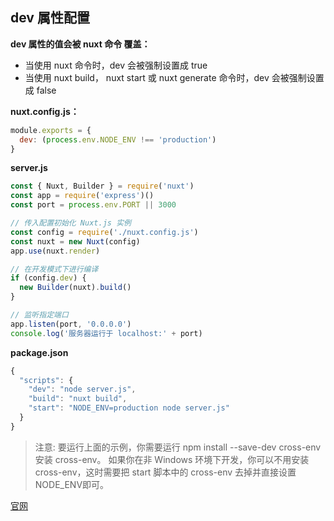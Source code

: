 ## dev 属性配置

__dev 属性的值会被 nuxt 命令 覆盖：__

+ 当使用 nuxt 命令时，dev 会被强制设置成 true
+ 当使用 nuxt build， nuxt start 或 nuxt generate 命令时，dev 会被强制设置成 false

__nuxt.config.js：__
```javascript
module.exports = {
  dev: (process.env.NODE_ENV !== 'production')
}
```

__server.js__
```javascript
const { Nuxt, Builder } = require('nuxt')
const app = require('express')()
const port = process.env.PORT || 3000

// 传入配置初始化 Nuxt.js 实例
const config = require('./nuxt.config.js')
const nuxt = new Nuxt(config)
app.use(nuxt.render)

// 在开发模式下进行编译
if (config.dev) {
  new Builder(nuxt).build()
}

// 监听指定端口
app.listen(port, '0.0.0.0')
console.log('服务器运行于 localhost:' + port)
```

__package.json__
```javascript
{
  "scripts": {
    "dev": "node server.js",
    "build": "nuxt build",
    "start": "NODE_ENV=production node server.js"
  }
}
```

> 注意: 要运行上面的示例，你需要运行 npm install --save-dev cross-env 安装 cross-env。 如果你在非 Windows 环境下开发，你可以不用安装 cross-env，这时需要把 start 脚本中的 cross-env 去掉并直接设置NODE_ENV即可。

[官网](https://zh.nuxtjs.org/api/configuration-dev/)